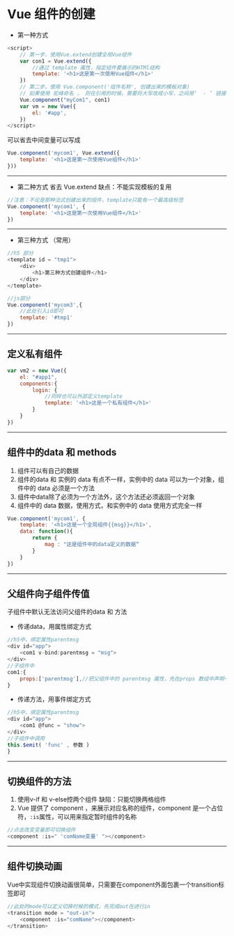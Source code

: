 #  Vue 组件的创建
+ 第一种方式
``` javascript
<script>
    // 第一步，使用Vue.extend创建全局Vue组件
    var con1 = Vue.extend({
        //通过 template 属性，指定组件要展示的HTMl结构
        template: '<h1>这是第一次使用Vue组件</h1>'
    })
    // 第二步，使用 Vue.component('组件名称', 创建出来的模板对象)
    // 如果使用 驼峰命名 ， 则在引用的时候，需要将大写改成小写，之间用‘  - ’ 链接
    Vue.component("myCom1", con1)
    var vm = new Vue({
        el: '#app',
    })
</script>
```

可以省去中间变量可以写成
```javascript
Vue.component('mycom1', Vue.extend({
    template: '<h1>这是第一次使用Vue组件</h1>'
}))
```
***
+ 第二种方式 省去 Vue.extend
缺点：不能实现模板的复用
```javascript
//注意：不论是那种法式创建出来的组件，template只能有一个最高级标签
Vue.component('mycom1', {
    template: '<h1>这是第一次使用Vue组件</h1>'
})
```
***
+ 第三种方式 （常用）
```javascript
//h5 部分
<template id = "tmp1">
    <div>
        <h1>第三种方式创建组件</h1>
    </div>
</template>

//js部分
Vue.component('mycom3',{
    //此处引入id即可
    template: '#tmp1'
})
```

***
## 定义私有组件
```javascript
var vm2 = new Vue({
    el: "#app1",
    components:{
        login: {
            //同样也可以外部定义template
            template: '<h1>这是一个私有组件</h1>'
        }
    }
})
```
***
## 组件中的data 和 methods
1. 组件可以有自己的数据
2. 组件的data 和 实例的 data 有点不一样，实例中的 data 可以为一个对象，组件中的 data 必须是一个方法
3. 组件中data除了必须为一个方法外，这个方法还必须返回一个对象
4. 组件中的 data 数据，使用方式，和实例中的 data 使用方式完全一样
```javascript
Vue.component('mycom1', {
    template: '<h1>这是一个全局组件{{msg}}</h1>',
    data: function(){
        return {
            mag : "这是组件中的data定义的数据“
        }
    }
})
```
***
## 父组件向子组件传值
子组件中默认无法访问父组件的data 和 方法
+ 传递data，用属性绑定方式
```javascript
//h5中，绑定属性parentmsg
<div id="app">
    <com1 v-bind:parentmsg = "msg">
</div>
//子组件中
com1:{
    props:['parentmsg'],//把父组件中的 parentmsg 属性，先在props 数组中声明一下才可以使用
}

```
+ 传递方法，用事件绑定方式
```javascript
//h5中，绑定属性parentmsg
<div id="app">
    <com1 @func = "show">
</div>
//子组件中调用
this.$emit( 'func' , 参数 )
}

```
***
## 切换组件的方法
1. 使用v-if 和 v-else控两个组件
缺陷：只能切换两格组件
2. Vue 提供了 component ，来展示对应名称的组件，component 是一个占位符，`:is`属性，可以用来指定暂时组件的名称
```javascript
//点击改变变量即可切换组件
<component :is=" 'comName变量' "></component>
```
***
## 组件切换动画
Vue中实现组件切换动画很简单，只需要在component外面包裹一个transition标签即可
```javascript
//此处的mode可以定义切换时候的模式，先完成out在进行in
<transition mode = "out-in">
    <component :is="comName"></component>
</transition>
```